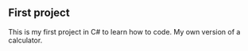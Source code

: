 ## First project

This is my first project in C# to learn how to code. My own version of a calculator.
